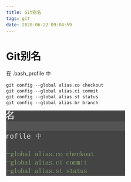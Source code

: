 ```yaml
---
title: Git别名
tags: git
date: 2020-06-22 09:04:59
---
```

# Git别名

在 .bash_profile 中
```shell
git config --global alias.co checkout
git config --global alias.ci commit
git config --global alias.st status
git config --global alias.br branch
```
![](../images/20200622224557564_950717705.png)
